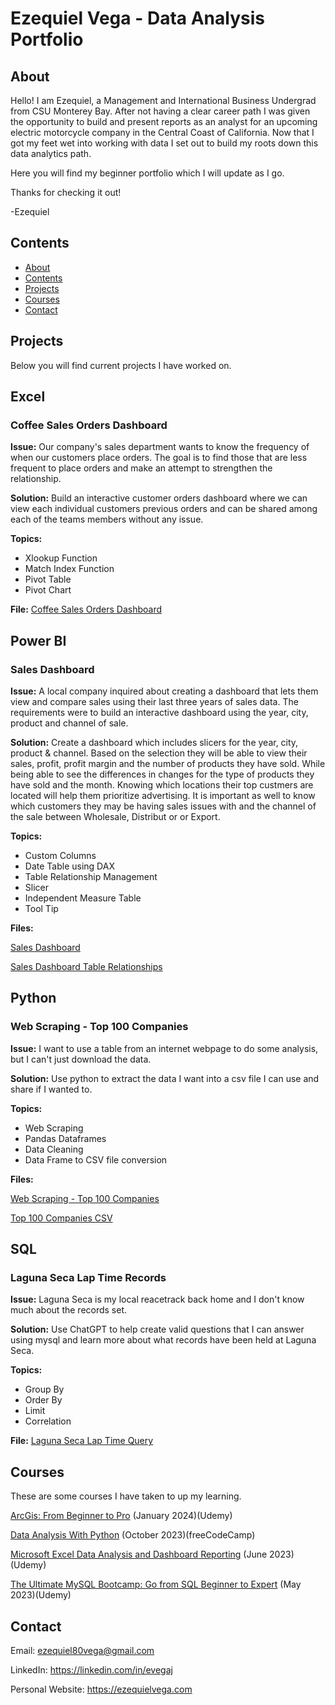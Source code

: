 # Ezequiel Vega - Data Analysis Portfolio

## About

Hello! I am Ezequiel, a Management and International Business Undergrad from CSU Monterey Bay. After not having a clear career path I was given the opportunity to build and present reports as an analyst for an upcoming electric motorcycle company in the Central Coast of California.
Now that I got my feet wet into working with data I set out to build my roots down this data analytics path. 

Here you will find my beginner portfolio which I will update as I go.

Thanks for checking it out!

-Ezequiel 

## Contents
- [About](#about)
- [Contents](#contents)
- [Projects](#projects)
- [Courses](#courses)
- [Contact](#contact)

## Projects
Below you will find current projects I have worked on.


## Excel

### Coffee Sales Orders Dashboard

**Issue:** Our company's sales department wants to know the frequency of when our customers place orders. The goal is to find those that are less frequent to place orders and make an attempt to strengthen the relationship. 

**Solution:** Build an interactive customer orders dashboard where we can view each individual customers previous orders and can be shared among each of the teams members without any issue.

**Topics:**
- Xlookup Function
- Match Index Function
- Pivot Table
- Pivot Chart


**File:** [Coffee Sales Orders Dashboard]()

## Power BI

### Sales Dashboard

**Issue:** A local company inquired about creating a dashboard that lets them view and compare sales using their last three years of sales data. The requirements were to build an interactive dashboard using the year, city, product and channel of sale. 

**Solution:** Create a dashboard which includes slicers for the year, city, product & channel. Based on the selection they will be able to view their sales, profit, profit margin and the number of products they have sold. While being able to see the differences in changes for the type of products they have sold and the month. Knowing which locations their top custmers are located will help them prioritize advertising. It is important as well to know which customers they may be having sales issues with and the channel of the sale between Wholesale, Distribut or or Export. 

**Topics:**
- Custom Columns
- Date Table using DAX
- Table Relationship Management
- Slicer
- Independent Measure Table
- Tool Tip

**Files:** 

[Sales Dashboard](https://github.com/EZ80VEGA/data_analysis_portfolio/blob/main/Sales%20Dashboard.pdf)

[Sales Dashboard Table Relationships](https://github.com/EZ80VEGA/data_analysis_portfolio/blob/main/Sales%20Dashboard%20Table%20Relationships.JPG)

## Python

### Web Scraping - Top 100 Companies

**Issue:** I want to use a table from an internet webpage to do some analysis, but I can't just download the data. 

**Solution:** Use python to extract the data I want into a csv file I can use and share if I wanted to. 

**Topics:**
- Web Scraping 
- Pandas Dataframes
- Data Cleaning
- Data Frame to CSV file conversion


**Files:** 

[Web Scraping - Top 100 Companies](https://github.com/EZ80VEGA/data_analysis_portfolio/blob/main/Web%20Scraping%20Project%20-%20Top%20100%20Companies.ipynb)

[Top 100 Companies CSV](https://github.com/EZ80VEGA/data_analysis_portfolio/blob/main/Top%20100%20Companies.csv) 


## SQL

### Laguna Seca Lap Time Records 

**Issue:** Laguna Seca is my local reacetrack back home and I don't know much about the records set.

**Solution:** Use ChatGPT to help create valid questions that I can answer using mysql and learn more about what records have been held at Laguna Seca.

**Topics:**
- Group By
- Order By
- Limit
- Correlation

**File:** [Laguna Seca Lap Time Query](https://github.com/EZ80VEGA/data_analysis_portfolio/blob/main/Laguna%20Seca%20Lap%20Time%20Query.sql)



## Courses
These are some courses I have taken to up my learning. 

[ArcGis: From Beginner to Pro](https://github.com/EZ80VEGA/data_analysis_portfolio/blob/main/ArcGis%20-%20From%20Beginner%20to%20Pro.pdf) (January 2024)(Udemy)

[Data Analysis With Python](https://github.com/EZ80VEGA/data_analysis_portfolio/blob/main/Data%20Analysis%20With%20Python%20Certificate.pdf) (October 2023)(freeCodeCamp)

[Microsoft Excel Data Analysis and Dashboard Reporting](https://github.com/EZ80VEGA/data_analysis_portfolio/blob/main/ExcelDataAnalysisCertificate.jpg) (June 2023)(Udemy)

[The Ultimate MySQL Bootcamp: Go from SQL Beginner to Expert](https://github.com/EZ80VEGA/data_analysis_portfolio/blob/main/MySQLCertificate.jpg) (May 2023)(Udemy)


## Contact
Email: ezequiel80vega@gmail.com

LinkedIn: https://linkedin.com/in/evegaj

Personal Website: https://ezequielvega.com

